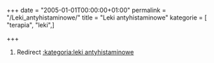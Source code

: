 +++
date = "2005-01-01T00:00:00+01:00"
permalink = "/Leki_antyhistaminowe/"
title = "Leki antyhistaminowe"
kategorie = [ "terapia", "leki",]

+++

1.  Redirect [:kategoria:leki antyhistaminowe](/atopedia/:kategoria:leki_antyhistaminowe "wikilink")
